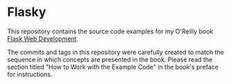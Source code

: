 # Flasky
This repository contains the source code examples for my O'Reilly book
 [Flask Web Development](http://www.flaskbook.com/).

The commits and tags in this repository were carefully created to match the sequence in which
concepts are presented in the book. Please read the section titled "How to Work with the 
Example Code" in the book's preface for instructions.